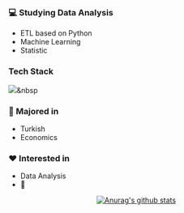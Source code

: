 ### :computer: Studying Data Analysis
+ ETL based on Python
+ Machine Learning
+ Statistic

### Tech Stack
<img src="https://img.shields.io/badge/Python-3766AB?style=plastic&logo=Python&logoColor=white"/></a>&nbsp

### :pencil: Majored in
+ Turkish
+ Economics
### :heart: Interested in
+ Data Analysis
+ :musical_note:


<div align=center>
	
[![Anurag's github stats](https://github-readme-stats.vercel.app/api?username=hanna-joo&show_icons=true&theme=gruvbox)](https://github.com/anuraghazra/github-readme-stats)

</div>
